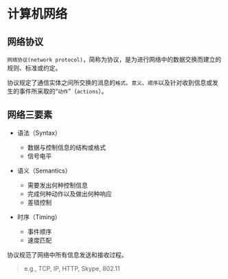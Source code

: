 # 计算机网络

## 网络协议

`网络协议(network protocol)`，简称为协议，是为进行网络中的数据交换而建立的规则、标准或约定。

协议规定了通信实体之间所交换的消息的`格式`、`意义`、`顺序`以及针对收到信息或发生的事件所采取的“`动作`”（`actions`）。

## 网络三要素

 - 语法（Syntax）
     - 数据与控制信息的结构或格式
     - 信号电平

 - 语义（Semantics）
     - 需要发出何种控制信息
     - 完成何种动作以及做出何种响应
     - 差错控制

 - 时序（Timing）
     - 事件顺序
     - 速度匹配


协议规范了网络中所有信息发送和接收过程。
>e.g., TCP, IP, HTTP, Skype,  802.11
